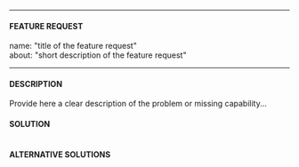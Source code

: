 <!--- *This report is only for feature request* -->

---
#### FEATURE REQUEST

name: "title of the feature request"\
about: "short description of the feature request"

---

#### DESCRIPTION

Provide here a clear description of the problem or missing capability...


#### SOLUTION
<!-- Proposed solution -->
```

```


#### ALTERNATIVE SOLUTIONS
<!-- Any alternative solutions that come to mind or workarounds? -->
```

```

